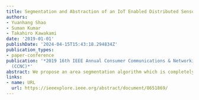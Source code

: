 ```yaml
---
title: Segmentation and Abstraction of an IoT Enabled Distributed Sensor Network
authors:
- Yuanhang Shao
- Suman Kumar
- Takahiro Kawakami
date: '2019-01-01'
publishDate: '2024-04-15T15:43:18.294834Z'
publication_types:
- paper-conference
publication: '*2019 16th IEEE Annual Consumer Communications & Networking Conference
  (CCNC)*'
abstract: We propose an area segmentation algorithm which is completely distributed, highly responsive, and exhibits a wide range of application scenarios. The proposed algorithm segments the area based on similarity of local sensor data and therefore, it requires a similarity measure parametrized with selected system indicators. In addition, algorithm creates an energy efficient data aggregation tree with a local highest energy node as a root. The resulting segmented sub-areas represents a level of spatial diversity and an abstraction of the sensor field which has a wide range of large scale distributed applications. Through simulation, the application and working of our scheme is demonstrated.
links:
- name: URL
  url: https://ieeexplore.ieee.org/abstract/document/8651869/
---
```

